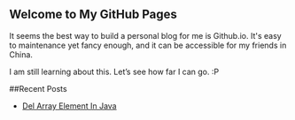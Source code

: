 ## Welcome to My GitHub Pages

It seems the best way to build a personal blog for me is Github.io. It's easy to maintenance yet fancy enough, and it can be accessible for my friends in China.

I am still learning about this. Let’s see how far I can go. :P

##Recent Posts
* [Del Array Element In Java](https://acsediment.github.io/articles/Del_Array_Element_In_Java)
